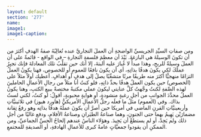 ```yaml
---
layout: default
section: '277'
name:
image1: 
image1-caption: 
---
```

ومن صفاتِ السيِّدِ الجريسيِّ الواضحةِ أن العملَ التجاريَّ عنده تُغالِبُهُ صفةُ الهدفِ أكثرَ من أن تكونَ الوسيلةَ هي البازغةَ. بَيْدَ أن معظمَ فلسفةِ التجارةِ – في الواقع - قائمةٌ على أن العملَ وسيلةٌ للربحِ، وهذا مبدأٌ لا غُبارَ عليه ألبتةَ، إلا أنك حين تقلِّبُ تلك المعادلةَ فإنك تجبِرُ عملَكَ لكي يكونَ هدفًا بذاتِهِ، أي أن يكونَ نافعًا للعمومِ أو للخصوص، فهنا يكونُ العملُ التزامًا منهجيًّا أكثرَ منه طريقًا مرنًا متشعِّبًا يصلُ إلى هدفٍ أو أهدافٍ. أعطيك أولاً مثلاً على (الخصوص) حين يكون العملُ هدفًا بحدِّ ذاتِهِ، فلو كنتُ أنا مثلاً من رجالِ الأعمالِ الحاملينَ لهذه الصِّفةِ لكنتُ وجَّهتُ كلَّ عنايتي ليكونَ عملي مكتبةً مختصةً ببيعِ الكتبِ، وهنا يكونُ العملُ محدَّدَ الجوانبِ من أجلِ رغبةٍ منشودةٍ، أو هوايةٍ محبوبةٍ، أقولُ: لو كنتُ، لكني لستُ بذاك. وفي (العموم) مثلُ ما فعلَه رجلُ الأعمالِ الأمريكيُّ (هاورد هيوز) في ثلاثينيَّاتِ وأربعينيَّاتِ القرنِ الماضي في أمريكا حين أصرَّ أن يكونَ عملُهُ هدفًا بذاتِه وهو رفعُ تِقانة مضمارَيْن يَهِيمُ بهما حتى الجنونِ، وهما صناعةُ الطيَرانِ وصناعةُ الأفلامِ، ودفع غاليًا من أجلِ ذلك ولم يَحِدْ، أو لم يستطعْ أن يَحِيدَ. وهؤلاء الناسُ عندهم إلحاحُ الحسِّ الجماعيِّ، ومن الممكنِ أن يقودوا جمعيَّاتٍ عامةً كبرى للأعمالِ الهادفةِ، أو الصديقةِ للمجتمعِ. 